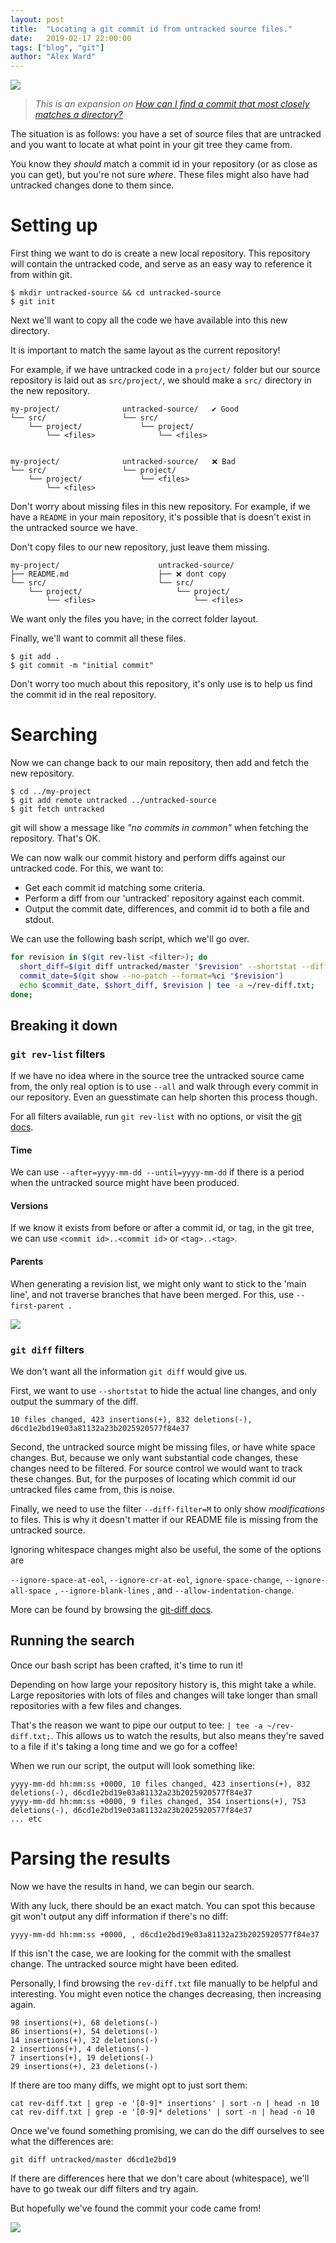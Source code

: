 ```yaml
---
layout: post
title:  "Locating a git commit id from untracked source files."
date:   2019-02-17 22:00:00
tags: ["blog", "git"]
author: "Alex Ward"
---
```


![](https://i.imgur.com/MzX4VjD.png)

>  _This is an expansion on [How can I find a commit that most closely matches a directory?](https://stackoverflow.com/questions/6388283/git-how-can-i-find-a-commit-that-most-closely-matches-a-directory)_

The situation is as follows: you have a set of source files that are untracked and you want to locate at what point in your git tree they came from.

You know they _should_ match a commit id in your repository (or as close as you can get), but you're not sure _where_. These files might also have had untracked changes done to them since.

# Setting up

First thing we want to do is create a new local repository. This repository will contain the untracked code, and serve as an easy way to reference it from within git.

```shell
$ mkdir untracked-source && cd untracked-source
$ git init
```

Next we'll want to copy all the code we have available into this new directory.

It is important to match the same layout as the current repository!

For example, if we have untracked code in a `project/` folder but our source repository is laid out as `src/project/`, we should make a `src/` directory in the new repository.

```plain
my-project/              untracked-source/   ✔ Good
└── src/                 └── src/
    └── project/             └── project/
        └── <files>              └── <files>


my-project/              untracked-source/   ❌ Bad
└── src/                 └── project/
    └── project/             └── <files>
        └── <files>
```

Don't worry about missing files in this new repository. For example, if we have a `README` in your main repository, it's possible that is doesn't exist in the untracked source we have.

Don't copy files to our new repository, just leave them missing.


```plain
my-project/                      untracked-source/
├── README.md                    ├── ❌ dont copy
└── src/                         └── src/
    └── project/                     └── project/
        └── <files>                      └── <files>
```

We want only the files you have; in the correct folder layout.

Finally, we'll want to commit all these files.

```shell
$ git add .
$ git commit -m "initial commit"
```

Don't worry too much about this repository, it's only use is to help us find the commit id in the real repository.

# Searching

Now we can change back to our main repository, then add and fetch the new repository. 

```shell
$ cd ../my-project
$ git add remote untracked ../untracked-source
$ git fetch untracked
```

git will show a message like _"no commits in common"_ when fetching the repository. That's OK.

We can now walk our commit history and perform diffs against our untracked code. For this, we want to:

- Get each commit id matching some criteria.
- Perform a diff from our 'untracked' repository against each commit.
- Output the commit date, differences, and commit id to both a file and stdout.

We can use the following bash script, which we'll go over.

```bash
for revision in $(git rev-list <filter>); do
  short_diff=$(git diff untracked/master "$revision" --shortstat --diff-filter=M <other filters>)
  commit_date=$(git show --no-patch --format=%ci "$revision")
  echo $commit_date, $short_diff, $revision | tee -a ~/rev-diff.txt;
done;
```


## Breaking it down

### `git rev-list` filters 

If we have no idea where in the source tree the untracked source came from, the only real option is to use `--all` and walk through every commit in our repository. Even an guesstimate can help shorten this process though.

For all filters available, run `git rev-list` with no options, or visit the [git docs](https://git-scm.com/docs/git-rev-list).

#### Time

We can use `--after=yyyy-mm-dd --until=yyyy-mm-dd` if there is a period when the untracked source might have been produced.

#### Versions

If we know it exists from before or after a commit id, or tag, in the git tree, we can use `<commit id>..<commit id>` or `<tag>..<tag>`.

#### Parents

When generating a revision list, we might only want to stick to the 'main line', and not traverse branches that have been merged. For this, use `--first-parent `. 

![](https://i.imgur.com/E3nqXuc.png)

### `git diff` filters

We don't want all the information `git diff` would give us. 

First, we want to use `--shortstat` to hide the actual line changes, and only output the summary of the diff.

```plain
10 files changed, 423 insertions(+), 832 deletions(-), d6cd1e2bd19e03a81132a23b2025920577f84e37
```

Second, the untracked source might be missing files, or have white space changes. But, because we only want substantial code changes, these changes need to be filtered. For source control we would want to track these changes. But, for the purposes of locating which commit id our untracked files came from, this is noise.

Finally, we need to use the filter `--diff-filter=M` to only show _modifications_ to files. This is why it doesn't matter if our README file is missing from the untracked source.

Ignoring whitespace changes might also be useful, the some of the options are

`--ignore-space-at-eol`, `--ignore-cr-at-eol`, `ignore-space-change`, `--ignore-all-space `, `--ignore-blank-lines` , and `--allow-indentation-change`.

More can be found by browsing the [git-diff docs](https://git-scm.com/docs/git-diff).

## Running the search

Once our bash script has been crafted, it's time to run it!

Depending on how large your repository history is, this might take a while. Large repositories with lots of files and changes will take longer than small repositories with a few files and changes.

That's the reason we want to pipe our output to tee: `| tee -a ~/rev-diff.txt;`. This allows us to watch the results, but also means they're saved to a file if it's taking a long time and we go for a coffee!

When we run our script, the output will look something like:

```plain
yyyy-mm-dd hh:mm:ss +0000, 10 files changed, 423 insertions(+), 832 deletions(-), d6cd1e2bd19e03a81132a23b2025920577f84e37
yyyy-mm-dd hh:mm:ss +0000, 9 files changed, 354 insertions(+), 753 deletions(-), d6cd1e2bd19e03a81132a23b2025920577f84e37
... etc
```


# Parsing the results

Now we have the results in hand, we can begin our search.

With any luck, there should be an exact match. You can spot this because git won't output any diff information if there's no diff:

```plain
yyyy-mm-dd hh:mm:ss +0000, , d6cd1e2bd19e03a81132a23b2025920577f84e37
```

If this isn't the case, we are looking for the commit with the smallest change. The untracked source might have been edited.

Personally, I find browsing the `rev-diff.txt` file manually to be helpful and interesting. You might even notice the changes decreasing, then increasing again.

```plain
98 insertions(+), 68 deletions(-)
86 insertions(+), 54 deletions(-)
14 insertions(+), 32 deletions(-)
2 insertions(+), 4 deletions(-)
7 insertions(+), 19 deletions(-)
29 insertions(+), 23 deletions(-)
```

If there are too many diffs, we might opt to just sort them:

```shell
cat rev-diff.txt | grep -e '[0-9]* insertions' | sort -n | head -n 10
cat rev-diff.txt | grep -e '[0-9]* deletions' | sort -n | head -n 10
```

Once we've found something promising, we can do the diff ourselves to see what the differences are:

```shell
git diff untracked/master d6cd1e2bd19
```

If there are differences here that we don't care about (whitespace), we'll have to go tweak our diff filters and try again.

But hopefully we've found the commit your code came from!

![](https://i.imgur.com/ZF93sUv.png)

